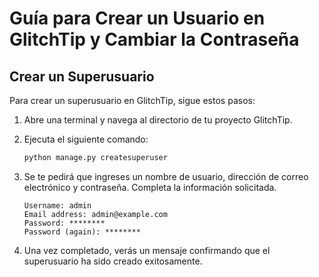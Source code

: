 # Guía para Crear un Usuario en GlitchTip y Cambiar la Contraseña

## Crear un Superusuario

Para crear un superusuario en GlitchTip, sigue estos pasos:

1. Abre una terminal y navega al directorio de tu proyecto GlitchTip.
2. Ejecuta el siguiente comando:

    ```bash
    python manage.py createsuperuser
    ```

3. Se te pedirá que ingreses un nombre de usuario, dirección de correo electrónico y contraseña. Completa la información solicitada.

    ```plaintext
    Username: admin
    Email address: admin@example.com
    Password: ********
    Password (again): ********
    ```

4. Una vez completado, verás un mensaje confirmando que el superusuario ha sido creado exitosamente.

